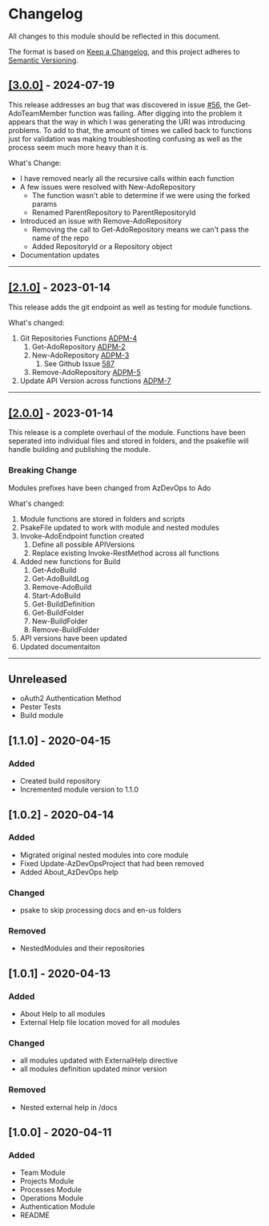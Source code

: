 # Changelog

All changes to this module should be reflected in this document.

The format is based on [Keep a Changelog](https://keepachangelog.com/en/1.0.0/),
and this project adheres to [Semantic Versioning](https://semver.org/spec/v2.0.0.html).

## [[3.0.0]](https://github.com/Azure-Devops-PowerShell-Module/AzDevOps/releases/tag/v3.0.0) - 2024-07-19

This release addresses an bug that was discovered in issue [#56](https://github.com/Azure-Devops-PowerShell-Module/AzDevOps/issues/56), the Get-AdoTeamMember function was failing. After digging into the problem it appears that the way in which I was generating the URI was introducing problems. To add to that, the amount of times we called back to functions just for validation was making troubleshooting confusing as well as the process seem much more heavy than it is.

What's Change:

- I have removed nearly all the recursive calls within each function
- A few issues were resolved with New-AdoRepository
  - The function wasn't able to determine if we were using the forked params
  - Renamed ParentRepository to ParentRepositoryId
- Introduced an issue with Remove-AdoRepository
  - Removing the call to Get-AdoRepository means we can't pass the name of the repo
  - Added RepositoryId or a Repository object
- Documentation updates

---

## [[2.1.0]](https://github.com/Azure-Devops-PowerShell-Module/AzDevOps/releases/tag/v2.1.0) - 2023-01-14

This release adds the git endpoint as well as testing for module functions.

What's changed:

1. Git Repositories Functions [ADPM-4](https://pattontech.atlassian.net/browse/ADPM-4)
   1. Get-AdoRepository [ADPM-2](https://pattontech.atlassian.net/browse/ADPM-2)
   2. New-AdoRepository [ADPM-3](https://pattontech.atlassian.net/browse/ADPM-3)
      1. See Github Issue [587](https://github.com/MicrosoftDocs/vsts-rest-api-specs/issues/587)
   3. Remove-AdoRepository [ADPM-5](https://pattontech.atlassian.net/browse/ADPM-5)
2. Update API Version across functions [ADPM-7](https://pattontech.atlassian.net/browse/ADPM-7)

---

## [[2.0.0]](https://github.com/Azure-Devops-PowerShell-Module/AzDevOps/releases/tag/v2.0.0) - 2023-01-14

This release is a complete overhaul of the module. Functions have been seperated into individual files and stored in
folders, and the psakefile will handle building and publishing the module.

### Breaking Change

Modules prefixes have been changed from AzDevOps to Ado

What's changed:

1. Module functions are stored in folders and scripts
2. PsakeFile updated to work with module and nested modules
3. Invoke-AdoEndpoint function created
   1. Define all possible APIVersions
   2. Replace existing Invoke-RestMethod across all functions
4. Added new functions for Build
   1. Get-AdoBuild
   2. Get-AdoBuildLog
   3. Remove-AdoBuild
   4. Start-AdoBuild
   5. Get-BuildDefinition
   6. Get-BuildFolder
   7. New-BuildFolder
   8. Remove-BuildFolder
5. API versions have been updated
6. Updated documentaiton

---

## Unreleased

- oAuth2 Authentication Method
- Pester Tests
- Build module

## [1.1.0] - 2020-04-15

### Added

- Created build repository
- Incremented module version to 1.1.0

## [1.0.2] - 2020-04-14

### Added

- Migrated original nested modules into core module
- Fixed Update-AzDevOpsProject that had been removed
- Added About_AzDevOps help

### Changed

- psake to skip processing docs and en-us folders

### Removed

- NestedModules and their repositories

## [1.0.1] - 2020-04-13

### Added

- About Help to all modules
- External Help file location moved for all modules

### Changed

- all modules updated with ExternalHelp directive
- all modules definition updated minor version

### Removed

- Nested external help in /docs

## [1.0.0] - 2020-04-11

### Added

- Team Module
- Projects Module
- Processes Module
- Operations Module
- Authentication Module
- README
